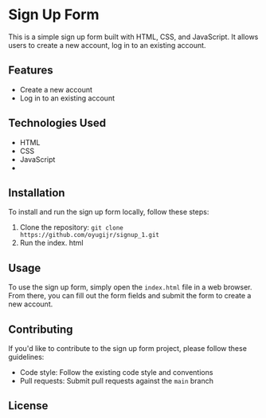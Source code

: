 # Sign Up Form

This is a simple sign up form built with HTML, CSS, and JavaScript. It allows users to create a new account, log in to an existing account.

## Features

- Create a new account
- Log in to an existing account

## Technologies Used

- HTML
- CSS
- JavaScript
- 
## Installation

To install and run the sign up form locally, follow these steps:

1. Clone the repository: `git clone https://github.com/oyugijr/signup_1.git`
2. Run the index. html

## Usage

To use the sign up form, simply open the `index.html` file in a web browser. From there, you can fill out the form fields and submit the form to create a new account.

## Contributing

If you'd like to contribute to the sign up form project, please follow these guidelines:

- Code style: Follow the existing code style and conventions
- Pull requests: Submit pull requests against the `main` branch

## License
